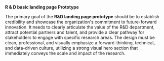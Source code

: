 **R & D basic landing page Prototype**

The primary goal of the **R&D landing page prototype** should be to establish credibility and showcase the organization's commitment to future-forward innovation. It needs to clearly articulate the value of the R&D department, attract potential partners and talent, and provide a clear pathway for stakeholders to engage with specific research areas. The design must be clean, professional, and visually emphasize a forward-thinking, technical, and data-driven culture, utilizing a strong visual hero section that immediately conveys the scale and impact of the research.
